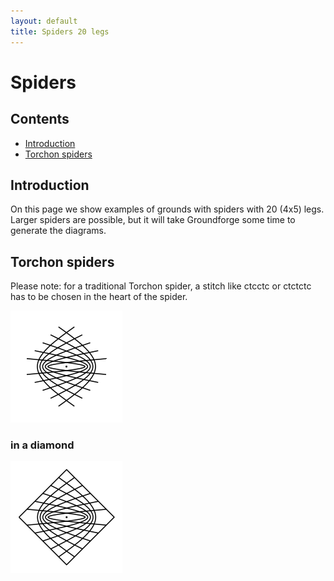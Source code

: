 ```yaml
---
layout: default
title: Spiders 20 legs
---
```


# Spiders

## Contents

* [Introduction](#introduction)
* [Torchon spiders](#torchon-spiders)
     
## Introduction

On this page we show examples of grounds with spiders with 20 (4x5) legs. Larger spiders are possible, but it will take Groundforge some time to generate the diagrams.      

## Torchon spiders

Please note: for a traditional Torchon spider, a stitch like <span class="stch">ctcctc</span> or <span class="stch">ctctctc</span> has to be chosen in the heart of the spider.

[![4x5 legs][P-ST5]][T-ST5-01]

### in a diamond

[![4x5 legs][P-SQ5]][T-SQ5-01]

[P-ST5]: ../images/spiders/s-4x5.png "4x5 legs"
[P-SQ5]: ../images/spiders/r-4x5.png "4x5 legs, in ring"

[T-ST5-01]: /GroundForge/stitches?patchWidth=18&patchHeight=15&b1=ctcttctc&a2=ctc&c2=ctc&d2=ctc&e2=ctc&f2=ctcrr&h2=ctcll&i2=ctc&j2=ctc&a3=ctc&b3=ctc&c3=ctc&d3=ctc&e3=ctcrr&g3=ctc&i3=ctcll&j3=ctc&a4=ctc&b4=ctc&c4=ctc&d4=ctcrr&f4=ctc&g4=ctc&h4=ctc&j4=ctcll&a5=ctcll&b5=ctc&c5=ctcrr&e5=ctc&f5=ctc&g5=ctc&h5=ctc&i5=ctc&b6=ctctt&d6=ctc&e6=ctc&f6=ctc&g6=ctc&h6=ctc&i6=ctc&j6=ctc&a7=ctc&c7=ctc&d7=ctc&e7=ctc&f7=ctc&h7=ctc&i7=ctc&j7=ctc&tile=-5--------,B-CDDD-AAA,25666-5-22,2566-535-2,256-56325-,-5-5663225,5-5666-222&footsideStitch=ctctt&tileStitch=ctc&headsideStitch=ctctt&shiftColsSW=-5&shiftRowsSW=7&shiftColsSE=5&shiftRowsSE=7
[T-SQ5-01]: /GroundForge/stitches?patchWidth=20&patchHeight=20&a1=ctctctc&g1=ctct&b2=ctc&c2=ctc&d2=ctc&e2=ctc&f2=lctct&g2=ctc&h2=rctct&i2=ctc&j2=ctc&k2=ctc&l2=ctc&a3=ctc&b3=ctc&c3=ctc&d3=ctc&e3=lctct&f3=ctc&g3=ctc&h3=ctc&i3=rctct&j3=ctc&k3=ctc&l3=ctc&a4=ctc&b4=ctc&c4=ctc&d4=lctct&e4=ctc&f4=ctc&g4=ctc&h4=ctc&i4=ctc&j4=rctct&k4=ctc&l4=ctc&a5=ctc&b5=ctc&c5=lctct&d5=ctc&e5=ctc&f5=ctc&g5=ctc&h5=ctc&i5=ctc&j5=ctc&k5=rctct&l5=ctc&a6=ctc&b6=lctct&c6=ctc&d6=ctc&e6=ctc&f6=ctc&h6=ctc&i6=ctc&j6=ctc&k6=ctc&l6=rctct&tile=5-----5-----,-CDDD632AAAB,566666322222,566666322222,566666322222,566666-22222&footsideStitch=ctctt&tileStitch=ctc&headsideStitch=ctctt&shiftColsSW=-6&shiftRowsSW=6&shiftColsSE=6&shiftRowsSE=6
